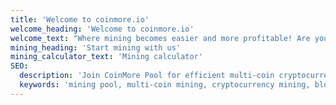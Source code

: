 ```yaml
---
title: 'Welcome to coinmore.io'
welcome_heading: 'Welcome to coinmore.io'
welcome_text: "Where mining becomes easier and more profitable! Are you looking for a reliable pool with low fees? Do you desire stability and transparent statistics? Look no further! On our platform, you'll find everything for efficient mining, as well as a warm community and tech support ready to assist in any situation. Earn more with lower expenses."
mining_heading: 'Start mining with us'
mining_calculator_text: 'Mining calculator'
SEO:
  description: 'Join CoinMore Pool for efficient multi-coin cryptocurrency mining. Our advanced and reliable mining pool ensures high profitability and stability.'
  keywords: 'mining pool, multi-coin mining, cryptocurrency mining, blockchain, CoinMore Pool, Bitcoin mining, Ethereum mining, Litecoin mining, Alephium mining, Raptoreum mining, crypto mining, digital currency mining, decentralized mining, altcoin mining, secure mining, profitable mining, mining software, mining hardware'
---
```

